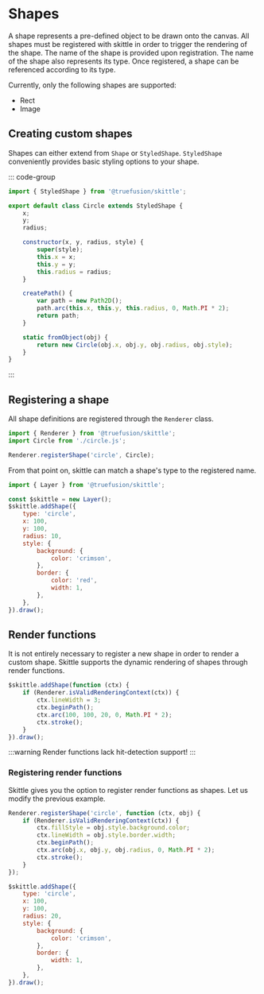 # Shapes

A shape represents a pre-defined object to be drawn onto the canvas.
All shapes must be registered with skittle in order to trigger the rendering of the shape.
The name of the shape is provided upon registration.
The name of the shape also represents its type.
Once registered, a shape can be referenced according to its type.

Currently, only the following shapes are supported:
 - Rect
 - Image

## Creating custom shapes

Shapes can either extend from `Shape` or `StyledShape`.
`StyledShape` conveniently provides basic styling options to your shape.

::: code-group
```js [circle.js]
import { StyledShape } from '@truefusion/skittle';

export default class Circle extends StyledShape {
	x;
	y;
	radius;

	constructor(x, y, radius, style) {
		super(style);
		this.x = x;
		this.y = y;
		this.radius = radius;
	}

	createPath() {
		var path = new Path2D();
		path.arc(this.x, this.y, this.radius, 0, Math.PI * 2);
		return path;
	}

	static fromObject(obj) {
		return new Circle(obj.x, obj.y, obj.radius, obj.style);
	}
}
```
:::

## Registering a shape

All shape definitions are registered through the `Renderer` class.

```js
import { Renderer } from '@truefusion/skittle';
import Circle from './circle.js';

Renderer.registerShape('circle', Circle);
```

From that point on, skittle can match a shape's type to the registered name.

```js
import { Layer } from '@truefusion/skittle';

const $skittle = new Layer();
$skittle.addShape({
	type: 'circle',
	x: 100,
	y: 100,
	radius: 10,
	style: {
		background: {
			color: 'crimson',
		},
		border: {
			color: 'red',
			width: 1,
		},
	},
}).draw();
```

## Render functions

It is not entirely necessary to register a new shape in order to render a custom shape.
Skittle supports the dynamic rendering of shapes through render functions.

```js
$skittle.addShape(function (ctx) {
	if (Renderer.isValidRenderingContext(ctx)) {
		ctx.lineWidth = 3;
		ctx.beginPath();
		ctx.arc(100, 100, 20, 0, Math.PI * 2);
		ctx.stroke();
	}
}).draw();
```

:::warning
Render functions lack hit-detection support!
:::

### Registering render functions

Skittle gives you the option to register render functions as shapes.
Let us modify the previous example.

```js
Renderer.registerShape('circle', function (ctx, obj) {
	if (Renderer.isValidRenderingContext(ctx)) {
		ctx.fillStyle = obj.style.background.color;
		ctx.lineWidth = obj.style.border.width;
		ctx.beginPath();
		ctx.arc(obj.x, obj.y, obj.radius, 0, Math.PI * 2);
		ctx.stroke();
	}
});

$skittle.addShape({
	type: 'circle',
	x: 100,
	y: 100,
	radius: 20,
	style: {
		background: {
			color: 'crimson',
		},
		border: {
			width: 1,
		},
	},
}).draw();
```